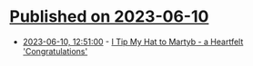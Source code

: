# [Published on 2023-06-10](index.md)

* [2023-06-10, 12:51:00](https://soylentnews.org/article.pl?sid=23/06/10/1325221&from=rss) - [I Tip My Hat to Martyb - a Heartfelt 'Congratulations'](https://soylentnews.org/article.pl?sid=23/06/10/1325221&from=rss)
